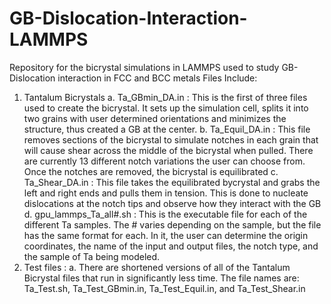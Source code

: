 # GB-Dislocation-Interaction-LAMMPS
Repository for the bicrystal simulations in LAMMPS used to study GB-Dislocation interaction in FCC and BCC metals
Files Include:
  1. Tantalum Bicrystals
    a. Ta_GBmin_DA.in : This is the first of three files used to create the bicrystal. It sets up the simulation cell, splits it into two grains with user determined orientations and minimizes the structure, thus created a GB at the center.
    b. Ta_Equil_DA.in : This file removes sections of the bicrystal to simulate notches in each grain that will cause shear across the middle of the bicrystal when pulled. There are currently 13 different notch variations the user can choose from. Once the notches are removed, the bicrystal is equilibrated
    c. Ta_Shear_DA.in : This file takes the equilibrated bycrystal and grabs the left and right ends and pulls them in tension. This is done to nucleate dislocations at the notch tips and observe how they interact with the GB
    d. gpu_lammps_Ta_all#.sh : This is the executable file for each of the different Ta samples. The # varies depending on the sample, but the file has the same format for each. In it, the user can determine the origin coordinates, the name of the input and output files, the notch type, and the sample of Ta being modeled.
  2. Test files :
    a. There are shortened versions of all of the Tantalum Bicrystal files that run in significantly less time. The file names are: Ta_Test.sh, Ta_Test_GBmin.in, Ta_Test_Equil.in, and Ta_Test_Shear.in
